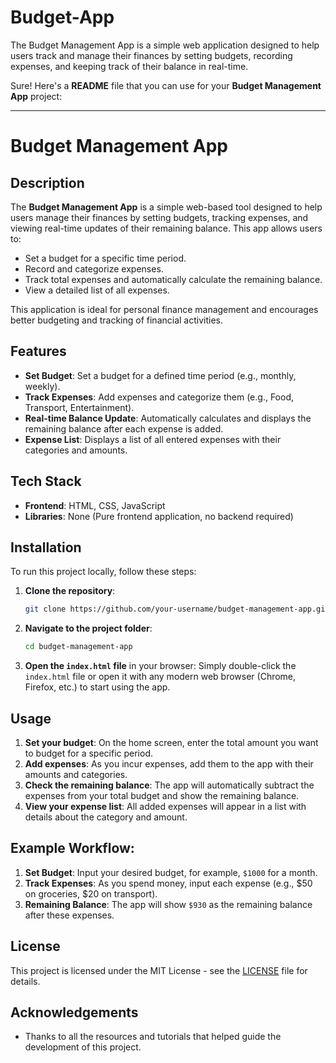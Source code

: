 # Budget-App
The Budget Management App is a simple web application designed to help users track and manage their finances by setting budgets, recording expenses, and keeping track of their balance in real-time.

Sure! Here's a **README** file that you can use for your **Budget Management App** project:

---

# Budget Management App

## Description

The **Budget Management App** is a simple web-based tool designed to help users manage their finances by setting budgets, tracking expenses, and viewing real-time updates of their remaining balance. This app allows users to:

* Set a budget for a specific time period.
* Record and categorize expenses.
* Track total expenses and automatically calculate the remaining balance.
* View a detailed list of all expenses.

This application is ideal for personal finance management and encourages better budgeting and tracking of financial activities.

## Features

* **Set Budget**: Set a budget for a defined time period (e.g., monthly, weekly).
* **Track Expenses**: Add expenses and categorize them (e.g., Food, Transport, Entertainment).
* **Real-time Balance Update**: Automatically calculates and displays the remaining balance after each expense is added.
* **Expense List**: Displays a list of all entered expenses with their categories and amounts.

## Tech Stack

* **Frontend**: HTML, CSS, JavaScript
* **Libraries**: None (Pure frontend application, no backend required)

## Installation

To run this project locally, follow these steps:

1. **Clone the repository**:

   ```bash
   git clone https://github.com/your-username/budget-management-app.git
   ```

2. **Navigate to the project folder**:

   ```bash
   cd budget-management-app
   ```

3. **Open the `index.html` file** in your browser:
   Simply double-click the `index.html` file or open it with any modern web browser (Chrome, Firefox, etc.) to start using the app.

## Usage

1. **Set your budget**: On the home screen, enter the total amount you want to budget for a specific period.
2. **Add expenses**: As you incur expenses, add them to the app with their amounts and categories.
3. **Check the remaining balance**: The app will automatically subtract the expenses from your total budget and show the remaining balance.
4. **View your expense list**: All added expenses will appear in a list with details about the category and amount.

## Example Workflow:

1. **Set Budget**: Input your desired budget, for example, `$1000` for a month.
2. **Track Expenses**: As you spend money, input each expense (e.g., \$50 on groceries, \$20 on transport).
3. **Remaining Balance**: The app will show `$930` as the remaining balance after these expenses.

## License

This project is licensed under the MIT License - see the [LICENSE](LICENSE) file for details.

## Acknowledgements

* Thanks to all the resources and tutorials that helped guide the development of this project.
